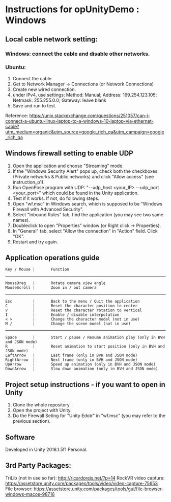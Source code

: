 # Instructions for opUnityDemo : Windows

## Local cable network setting: 
### Windows: connect the cable and disable other networks. 
### Ubuntu: 
1. Connect the cable. 
2. Get to Network Manager -> Connections (or Network Connections)
3. Create new wired connection. 
4. under iPv4, use settings: 
	Method: Manual;
	Address: 169.254.123.105;
	Netmask: 255.255.0.0;
	Gateway: leave blank
5. Save and run to test.

Reference: https://unix.stackexchange.com/questions/251057/can-i-connect-a-ubuntu-linux-laptop-to-a-windows-10-laptop-via-ethernet-cable?utm_medium=organic&utm_source=google_rich_qa&utm_campaign=google_rich_qa

## Windows firewall setting to enable UDP
1. Open the application and choose "Streaming" mode. 
2. If the "Windows Security Alert" pops up, check both the checkboxes (Private networks & Public networks) and click "Allow access" (see instruction_p1). 
3. Run OpenPose program with UDP: "--udp_host <your_IP> --udp_port <your_port>" which could be found in the Unity application.
4. Test if it works. If not, do following steps. 
5. Open "wf.msc" in Windows search, which is supposed to be "Windows Firewall with Advanced Security". 
6. Select "Inbound Rules" tab, find the application (you may see two same names). 
7. Doubleclick to open "Properties" window (or Right click -> Properties). 
8. In "General" tab, select "Allow the connection" in "Action" field. Click "OK". 
9. Restart and try again.

## Application operations guide
	Key	/ Mouse	|		Function
------------------------------------------------------------------
	MouseDrag	|		Rotate camera view angle
	MouseScroll	|		Zoom in / out camera
-------------------------------------------------------------------
	Esc			|		Back to the menu / Quit the application
	C 			|		Reset the character position to center
	V 			|		Reset the character rotation to vertical
	I 			|		Enable / disable interpolation
	< >			|		Change the character model (not in use)
	M /			|		Change the scene model (not in use)
----------------------------------------------------------------
	Space		|		Start / pause / Resume animation play (only in BVH and JSON mode)
	R 			|		Reset animation to start position (only in BVH and JSON mode)
	LeftArrow	|		Last frame (only in BVH and JSON mode)
	RightArrow	|		Next frame (only in BVH and JSON mode)
	UpArrow		|		Speed up animation (only in BVH and JSON mode)
	DownArrow	|		Slow down animation (only in BVH and JSON mode)

## Project setup instructions - if you want to open in Unity
1. Clone the whole repository.
2. Open the project with Unity.
4. Do the Firewall Seting for "Unity Edotr" in "wf.msc" (you may refer to the previous section). 

## Software
Developed in Unity 2018.1.5f1 Personal.

## 3rd Party Packages:
TriLib (not in use so far): http://ricardoreis.net/?p=14
RockVR video capture: https://assetstore.unity.com/packages/tools/video/video-capture-75653
File browser: https://assetstore.unity.com/packages/tools/gui/file-browser-windows-macos-98716
